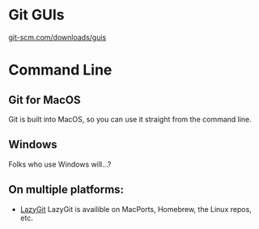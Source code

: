 # Git GUIs
[git-scm.com/downloads/guis](https://git-scm.com/downloads/guis)

# Command Line
## Git for MacOS
Git is built into MacOS, so you can use it straight from the command line.
## Windows 
Folks who use Windows will...?

## On multiple platforms:  
* [LazyGit](https://github.com/jesseduffield/lazygit)
LazyGit is availible on MacPorts, Homebrew, the Linux repos, etc.
